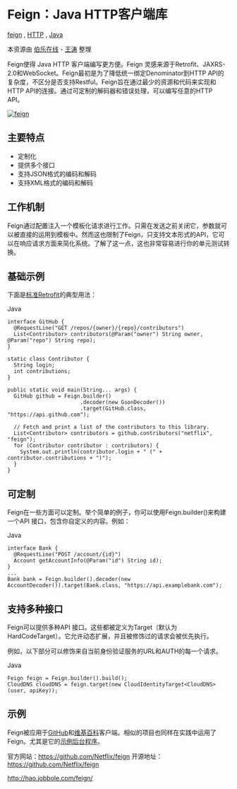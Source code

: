 # Feign：Java HTTP客户端库

[feign](http://hao.jobbole.com/tag/feign/) , [HTTP](http://hao.jobbole.com/tag/front-end-http/) , [Java](http://hao.jobbole.com/tag/java/)

本资源由 [伯乐在线](http://www.jobbole.com/) - [王涛](http://www.jobbole.com/members/wt726553124) 整理

Feign使得 Java HTTP 客户端编写更方便。Feign 灵感来源于Retrofit、JAXRS-2.0和WebSocket。Feign最初是为了降低统一绑定Denominator到HTTP API的复杂度，不区分是否支持Restful。Feign旨在通过最少的资源和代码来实现和HTTP API的连接。通过可定制的解码器和错误处理，可以编写任意的HTTP API。

[![feign](http://jbcdn1.b0.upaiyun.com/2015/12/402ffcbe20c6987dec750fbacfc63c6a.png)](http://jbcdn1.b0.upaiyun.com/2015/12/402ffcbe20c6987dec750fbacfc63c6a.png)

## 主要特点

- 定制化
- 提供多个接口
- 支持JSON格式的编码和解码
- 支持XML格式的编码和解码

## 工作机制

Feign通过配置注入一个模板化请求进行工作。只需在发送之前关闭它，参数就可以被直接的运用到模板中。然而这也限制了Feign，只支持文本形式的API，它可以在响应请求方面来简化系统。了解了这一点，这也非常容易进行你的单元测试转换。

## 基础示例

下面是[标准Retrofit](https://github.com/square/retrofit/blob/master/samples/src/main/java/com/example/retrofit/SimpleService.java)的典型用法：

Java

```
interface GitHub {
  @RequestLine("GET /repos/{owner}/{repo}/contributors")
  List<Contributor> contributors(@Param("owner") String owner, @Param("repo") String repo);
}

static class Contributor {
  String login;
  int contributions;
}

public static void main(String... args) {
  GitHub github = Feign.builder()
                       .decoder(new GsonDecoder())
                       .target(GitHub.class, "https://api.github.com");

  // Fetch and print a list of the contributors to this library.
  List<Contributor> contributors = github.contributors("netflix", "feign");
  for (Contributor contributor : contributors) {
    System.out.println(contributor.login + " (" + contributor.contributions + ")");
  }
}
```



## 可定制

Feign在一些方面可以定制。举个简单的例子，你可以使用Feign.builder()来构建一个API 接口，包含你自定义的内容。例如：

Java

```
interface Bank {
  @RequestLine("POST /account/{id}")
  Account getAccountInfo(@Param("id") String id);
}
...
Bank bank = Feign.builder().decoder(new AccountDecoder()).target(Bank.class, "https://api.examplebank.com");
```



## 支持多种接口

Feign可以提供多种API 接口。这些都被定义为Target<T>（默认为 HardCodeTarget<T>）。它允许动态扩展，并且被修饰过的请求会被优先执行。

例如，以下部分可以修饰来自当前身份验证服务的URL和AUTH的每一个请求。

Java

```
Feign feign = Feign.builder().build();
CloudDNS cloudDNS = feign.target(new CloudIdentityTarget<CloudDNS>(user, apiKey));
```



## 示例

Feign被应用于[GitHub](https://github.com/Netflix/feign/tree/master/example-github)和[维基百科](https://github.com/Netflix/feign/tree/master/example-wikipedia)客户端。相似的项目也同样在实践中运用了Feign。尤其是它的[示例后台程序](https://github.com/Netflix/denominator/tree/master/example-daemon)。

官方网站：<https://github.com/Netflix/feign>
开源地址：<https://github.com/Netflix/feign>







http://hao.jobbole.com/feign/
